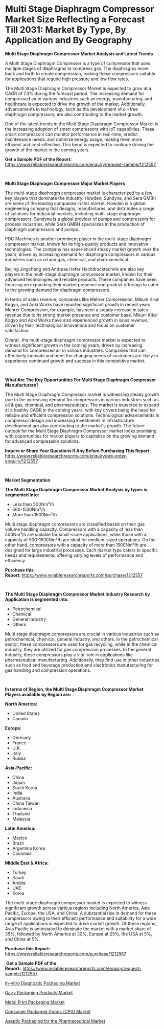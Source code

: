 <p><h1>Multi Stage Diaphragm Compressor Market Size Reflecting a Forecast Till 2031: Market By Type, By Application and By Geography</h1></p><p><strong>Multi Stage Diaphragm Compressor Market Analysis and Latest Trends</strong></p>
<p><p>A Multi Stage Diaphragm Compressor is a type of compressor that uses multiple stages of diaphragms to compress gas. The diaphragms move back and forth to create compression, making these compressors suitable for applications that require high pressure and low flow rates.</p><p>The Multi Stage Diaphragm Compressor Market is expected to grow at a CAGR of 7.3% during the forecast period. The increasing demand for compressed air in various industries such as energy, manufacturing, and healthcare is expected to drive the growth of the market. Additionally, advancements in technology, such as the development of oil-free diaphragm compressors, are also contributing to the market growth.</p><p>One of the latest trends in the Multi Stage Diaphragm Compressor Market is the increasing adoption of smart compressors with IoT capabilities. These smart compressors can monitor performance in real-time, predict maintenance needs, and optimize energy usage, making them more efficient and cost-effective. This trend is expected to continue driving the growth of the market in the coming years.</p></p>
<p><strong>Get a Sample PDF of the Report:&nbsp;</strong> <a href="https://www.reliableresearchreports.com/enquiry/request-sample/1212557">https://www.reliableresearchreports.com/enquiry/request-sample/1212557</a></p>
<p>&nbsp;</p>
<p><strong>Multi Stage Diaphragm Compressor Major Market Players</strong></p>
<p><p>The multi-stage diaphragm compressor market is characterized by a few key players that dominate the industry. Howden, Sundyne, and Sera GMBH are some of the leading companies in this market. Howden is a global engineering company that designs, manufactures, and distributes a range of solutions for industrial markets, including multi-stage diaphragm compressors. Sundyne is a global provider of pumps and compressors for process industries, while Sera GMBH specializes in the production of diaphragm compressors and pumps.</p><p>PDC Machines is another prominent player in the multi-stage diaphragm compressor market, known for its high-quality products and innovative technologies. The company has experienced steady market growth over the years, driven by increasing demand for diaphragm compressors in various industries such as oil and gas, chemical, and pharmaceutical.</p><p>Beijing Jingcheng and Andreas Hofer Hochdrucktechnik are also key players in the multi-stage diaphragm compressor market, known for their advanced technologies and reliable products. These companies have been focusing on expanding their market presence and product offerings to cater to the growing demand for diaphragm compressors.</p><p>In terms of sales revenue, companies like Mehrer Compression, Mikuni Kikai Kogyo, and Aoki Works have reported significant growth in recent years. Mehrer Compression, for example, has seen a steady increase in sales revenue due to its strong market presence and customer base. Mikuni Kikai Kogyo and Aoki Works have also experienced growth in sales revenue, driven by their technological innovations and focus on customer satisfaction.</p><p>Overall, the multi-stage diaphragm compressor market is expected to witness significant growth in the coming years, driven by increasing demand for compressed air in various industries. Companies that can effectively innovate and meet the changing needs of customers are likely to experience continued growth and success in this competitive market.</p></p>
<p>&nbsp;</p>
<p><strong>What Are The Key Opportunities For Multi Stage Diaphragm Compressor Manufacturers?</strong></p>
<p><p>The Multi Stage Diaphragm Compressor market is witnessing steady growth due to the increasing demand for compressors in various industries such as oil & gas, chemical, and pharmaceuticals. The market is expected to expand at a healthy CAGR in the coming years, with key drivers being the need for reliable and efficient compression solutions. Technological advancements in compressor design and increasing investments in infrastructure development are also contributing to the market's growth. The future outlook for the Multi Stage Diaphragm Compressor market looks promising, with opportunities for market players to capitalize on the growing demand for advanced compression solutions.</p></p>
<p><strong>Inquire or Share Your Questions If Any Before Purchasing This Report:</strong> <a href="https://www.reliableresearchreports.com/enquiry/pre-order-enquiry/1212557">https://www.reliableresearchreports.com/enquiry/pre-order-enquiry/1212557</a></p>
<p>&nbsp;</p>
<p><strong>Market Segmentation</strong></p>
<p><strong>The Multi Stage Diaphragm Compressor Market Analysis by types is segmented into:</strong></p>
<p><ul><li>Less than 500Nm³/h</li><li>500-1500Nm³/h</li><li>More than 1500Nm³/h</li></ul></p>
<p><p>Multi stage diaphragm compressors are classified based on their gas volume handling capacity. Compressors with a capacity of less than 500Nm³/h are suitable for small-scale applications, while those with a capacity of 500-1500Nm³/h are ideal for medium-sized operations. On the other hand, compressors with a capacity of more than 1500Nm³/h are designed for large industrial processes. Each market type caters to specific needs and requirements, offering varying levels of performance and efficiency.</p></p>
<p><strong>Purchase this Report:&nbsp;</strong><a href="https://www.reliableresearchreports.com/purchase/1212557">https://www.reliableresearchreports.com/purchase/1212557</a></p>
<p>&nbsp;</p>
<p><strong>The Multi Stage Diaphragm Compressor Market Industry Research by Application is segmented into:</strong></p>
<p><ul><li>Petrochemical</li><li>Chemical</li><li>General Industry</li><li>Others</li></ul></p>
<p><p>Multi stage diaphragm compressors are crucial in various industries such as petrochemical, chemical, general industry, and others. In the petrochemical sector, these compressors are used for gas recycling, while in the chemical industry, they are utilized for gas compression processes. In the general industry, these compressors play a vital role in applications like pharmaceutical manufacturing. Additionally, they find use in other industries such as food and beverage production and electronics manufacturing for gas handling and compression operations.</p></p>
<p>&nbsp;</p>
<p><strong>In terms of Region, the Multi Stage Diaphragm Compressor Market Players available by Region are:</strong></p>
<p>
    <p> <strong> North America: </strong>
        <ul>
            <li>United States</li>
            <li>Canada</li>
        </ul>
        </p> 
    <p> <strong> Europe: </strong>
        <ul>
            <li>Germany</li>
            <li>France</li>
            <li>U.K.</li>
            <li>Italy</li>
            <li>Russia</li>
        </ul>
        </p> 
    <p> <strong> Asia-Pacific: </strong>
        <ul>
            <li>China</li>
            <li>Japan</li>
            <li>South Korea</li>
            <li>India</li>
            <li>Australia</li>
            <li>China Taiwan</li>
            <li>Indonesia</li>
            <li>Thailand</li>
            <li>Malaysia</li>
        </ul>
        </p> 
    <p> <strong> Latin America: </strong>
        <ul>
            <li>Mexico</li>
            <li>Brazil</li>
            <li>Argentina Korea</li>
            <li>Colombia</li>
        </ul>
        </p> 
    <p> <strong> Middle East & Africa: </strong>
        <ul>
            <li>Turkey</li>
            <li>Saudi</li>
            <li>Arabia</li>
            <li>UAE</li>
            <li>Korea</li>
        </ul>
    </p>
    </p>
<p><p>The multi-stage diaphragm compressor market is expected to witness significant growth across various regions including North America, Asia Pacific, Europe, the USA, and China. A substantial rise in demand for these compressors owing to their efficient performance and suitability for a wide range of applications is expected to drive market growth. Of these regions, Asia Pacific is anticipated to dominate the market with a market share of 35%, followed by North America at 30%, Europe at 25%, the USA at 5%, and China at 5%.</p></p>
<p><strong>Purchase this Report: </strong><a href="https://www.reliableresearchreports.com/purchase/1212557">https://www.reliableresearchreports.com/purchase/1212557</a></p>
<p>&nbsp;<strong>Get a Sample PDF of the Report:&nbsp;&nbsp;</strong><a href="https://www.reliableresearchreports.com/enquiry/request-sample/1212557">https://www.reliableresearchreports.com/enquiry/request-sample/1212557</a></p>
<p><strong></strong></p>
<p><p><a href="https://medium.com/@rowannolan544/in-vitro-diagnostic-packaging-market-report-reveals-the-latest-trends-and-growth-opportunities-of-6787d711ad52">In-vitro Diagnostic Packaging Market</a></p><p><a href="https://medium.com/@rowannolan544/dairy-packaging-products-market-outlook-industry-overview-and-forecast-2024-to-2031-a1e58d5d55cd">Dairy Packaging Products Market</a></p><p><a href="https://medium.com/@rowannolan544/metal-print-packaging-market-trends-forecast-and-competitive-analysis-to-2031-1db12f67e4a2">Metal Print Packaging Market</a></p><p><a href="https://medium.com/@rowannolan544/consumer-packaged-goods-cpg-market-comprehensive-assessment-by-type-application-and-geography-f642c079237b">Consumer Packaged Goods (CPG) Market</a></p><p><a href="https://medium.com/@rowannolan544/aseptic-packaging-for-the-pharmaceutical-market-competitive-analysis-market-trends-and-forecast-90b5df86c4e5">Aseptic Packaging for the Pharmaceutical Market</a></p></p>
